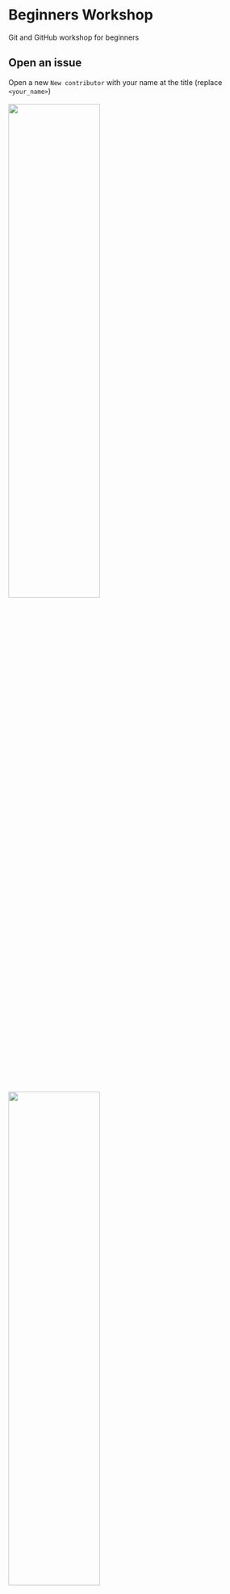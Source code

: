 # Beginners Workshop
Git and GitHub workshop for beginners

## Open an issue
Open a new `New contributor` with your name at the title (replace `<your_name>`)</br>  
<img src="https://user-images.githubusercontent.com/19731161/158020341-a711cc28-4e81-445b-b21e-97ae271669fb.png" width="60%" height="50%">
</br>
<img src="https://user-images.githubusercontent.com/19731161/158020410-ff20216e-4375-48f8-85cd-420cd6617cb5.png" width="60%" height="50%">

## Fork the remote respository
<img src="https://user-images.githubusercontent.com/19731161/158017341-0551f689-4151-44d0-9fa8-6bff2b0d762f.png" width="60%" height="50%">

## Create your local respository
Clone the fork into your new folder:
```bash
$ git clone https://github.com/<USER_NAME>/beginners-workshop  
```
<img src="https://user-images.githubusercontent.com/19731161/158017477-670f83b3-89f3-441e-ae77-9e8cc60a917d.png" width="60%" height="50%">

Go into the git directory:  
```bash
$ cd beginners-workshop
```  

Open the dir `beginners-workshop` in your text editor

## Create and modify a local branch
Create a new feature branch:
```
$ git branch <feature_yourname>
$ git checkout <feature_yourname>
$ git branch -a
```
OR shorthand version:
```
$ git checkout -b <feature_yourname>
```
Create a new file under the `contributors` dir: `<your_name.md>`

Copy this into **contributors/your_name.md** file:

```
Your name:
Why you came to the workshop?
Is this your first event?
Favorite animal?
What is GitHub user URL?
```

Check the status of your changes: 
```bash
   $ git status
``` 
*Your file is not being track by git, we need to add it*

Add **contributors/your_name.md** to the repo:
```bash
  $ git add contributors/<your_name.md>
```
>TIP: *git add* stages your changes. You cannot commit your changes until you have first staged them.

Check the status again to see the staged file:
```bash
  $ git status
```

Commit your changes: 
*"Commit early and commit often"*
```bash
   $ git commit -m "Add your commit message here"
``` 

Push your branch to the remote: 
```bash
   $ git push 
```

You will get the following error:
```
fatal: The current branch <feature_yourname> has no upstream branch.
To push the current branch and set the remote as upstream, use
```
*This error is happening becasue your branch only exsits locally and not on the server*

So let's fix that:

```bash
   $ git push --set-upstream origin <feature_yourname>
   $ git status
```

## Create your PR

Go to your fork on GitHub and click `Compare & pull request`

<img src="https://user-images.githubusercontent.com/19731161/158021191-b2b63a14-45a0-4962-9735-cccf42365e3d.png" width="60%" height="50%">

Add your issue number to the PR title (e.g. <message> #2)  
</br>
Comapre changes and submit your message  
<img src="https://user-images.githubusercontent.com/19731161/158018528-0eac7b3d-c554-4715-8a79-aeb15804ffae.png" width="60%" height="50%">

## [Optional] Delete your branch
*Once your PR has been merged, you should delete your feature branch*

```bash
   $ git push --delete origin <feature_yourname>
   $ git branch -d <feature_yourname>
```
## You're done!
Once the PR will be merged, your profile will be added to this file:  
[list_of_contributors.md](https://github.com/github-user-group/beginners-workshop/blob/main/list_of_contributors.md)
